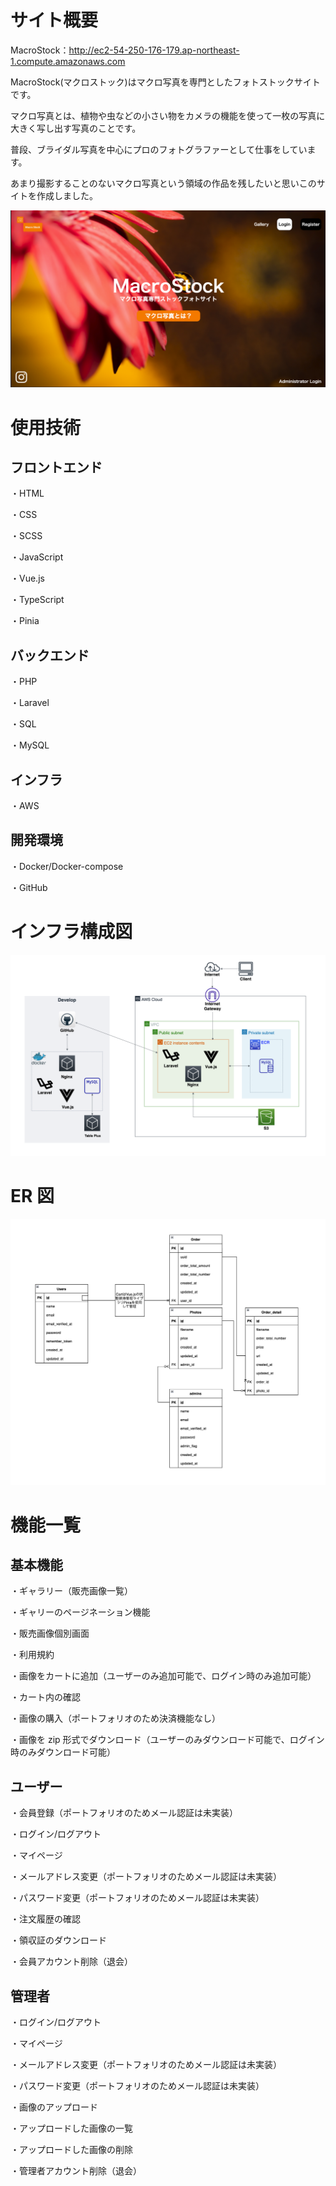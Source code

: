 # サイト概要

MacroStock：http://ec2-54-250-176-179.ap-northeast-1.compute.amazonaws.com

MacroStock(マクロストック)はマクロ写真を専門としたフォトストックサイトです。

マクロ写真とは、植物や虫などの小さい物をカメラの機能を使って一枚の写真に大きく写し出す写真のことです。

普段、ブライダル写真を中心にプロのフォトグラファーとして仕事をしています。

あまり撮影することのないマクロ写真という領域の作品を残したいと思いこのサイトを作成しました。

![](https://github.com/webyoshinobu/macrostock_laravel_vue/blob/5a769de6d02711b8a0ae4adfd5d0cbcad267ec21/top_screenshot.png)

# 使用技術

## フロントエンド

・HTML

・CSS

・SCSS

・JavaScript

・Vue.js

・TypeScript

・Pinia

## バックエンド

・PHP

・Laravel

・SQL

・MySQL

## インフラ

・AWS

## 開発環境

・Docker/Docker-compose

・GitHub

# インフラ構成図

![](https://github.com/webyoshinobu/macrostock_laravel_vue/blob/753c7e01dc20de7369e185c1899fbc77b67e4f13/aws_diagram.png)

# ER 図

![](https://github.com/webyoshinobu/macrostock_laravel_vue/blob/3d3a02385e8d3de1949d42f902a5bd2f2c9ebfaa/er.png)

# 機能一覧

## 基本機能

・ギャラリー（販売画像一覧）

・ギャリーのページネーション機能

・販売画像個別画面

・利用規約

・画像をカートに追加（ユーザーのみ追加可能で、ログイン時のみ追加可能）

・カート内の確認

・画像の購入（ポートフォリオのため決済機能なし）

・画像を zip 形式でダウンロード（ユーザーのみダウンロード可能で、ログイン時のみダウンロード可能）

## ユーザー

・会員登録（ポートフォリオのためメール認証は未実装）

・ログイン/ログアウト

・マイページ

・メールアドレス変更（ポートフォリオのためメール認証は未実装）

・パスワード変更（ポートフォリオのためメール認証は未実装）

・注文履歴の確認

・領収証のダウンロード

・会員アカウント削除（退会）

## 管理者

・ログイン/ログアウト

・マイページ

・メールアドレス変更（ポートフォリオのためメール認証は未実装）

・パスワード変更（ポートフォリオのためメール認証は未実装）

・画像のアップロード

・アップロードした画像の一覧

・アップロードした画像の削除

・管理者アカウント削除（退会）
